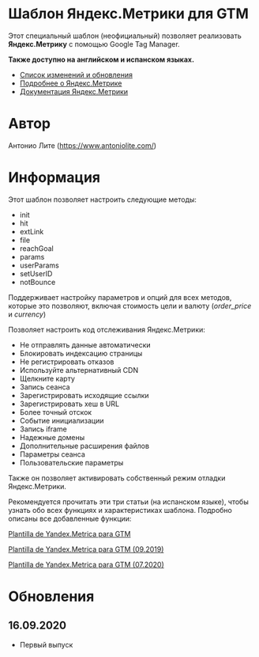 # Шаблон Яндекс.Метрики для GTM

Этот специальный шаблон (неофициальный) позволяет реализовать **Яндекс.Метрику** с помощью Google Tag Manager.

**Также доступно на английском и испанском языках.**

- [Список изменений и обновления](https://www.antoniolite.com/plantilla-de-yandex-metrica-para-gtm/)
- [Подробнее о Яндекс.Метрике](https://metrica.yandex.com)
- [Документация Яндекс.Метрики](https://yandex.com/support/metrica/index.html)

# Автор

Антонио Лите (https://www.antoniolite.com/)

# Информация

Этот шаблон позволяет настроить следующие методы:

- init
- hit
- extLink
- file
- reachGoal
- params
- userParams
- setUserID
- notBounce

Поддерживает настройку параметров и опций для всех методов, которые это позволяют, включая стоимость цели и валюту (_order\_price_ и _currency_)

Позволяет настроить код отслеживания Яндекс.Метрики:

- Не отправлять данные автоматически
- Блокировать индексацию страницы
- Не регистрировать отказов
- Используйте альтернативный CDN
- Щелкните карту
- Запись сеанса
- Зарегистрировать исходящие ссылки
- Зарегистрировать хеш в URL
- Более точный отскок
- Событие инициализации
- Запись iframe
- Надежные домены
- Дополнительные расширения файлов
- Параметры сеанса
- Пользовательские параметры

Также он позволяет активировать собственный режим отладки Яндекс.Метрики.

Рекомендуется прочитать эти три статьи (на испанском языке), чтобы узнать обо всех функциях и характеристиках шаблона. Подробно описаны все добавленные функции:

[Plantilla de Yandex.Metrica para GTM](https://www.antoniolite.com/2019/06/plantilla-de-yandex-metrica-para-gtm/)

[Plantilla de Yandex.Metrica para GTM (09.2019)](https://www.antoniolite.com/2019/09/plantilla-de-yandex-metrica-para-gtm-09-2019/)

[Plantilla de Yandex.Metrica para GTM (07.2020)](https://www.antoniolite.com/2020/07/plantilla-de-yandex-metrica-para-gtm-07-2020)

# Обновления

## 16.09.2020

- Первый выпуск
